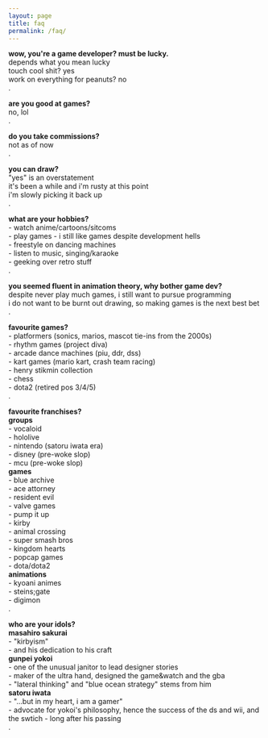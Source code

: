 ```yaml
---
layout: page
title: faq
permalink: /faq/
---
```


__wow, you're a game developer? must be lucky.__
<br>depends what you mean lucky
<br>touch cool shit? yes
<br>work on everything for peanuts? no
<br>.

__are you good at games?__
<br>no, lol
<br>.

__do you take commissions?__
<br>not as of now
<br>.

__you can draw?__
<br>"yes" is an overstatement
<br>it's been a while and i'm rusty at this point 
<br>i'm slowly picking it back up
<br>.

__what are your hobbies?__
<br>- watch anime/cartoons/sitcoms
<br>- play games - i still like games despite development hells
<br>- freestyle on dancing machines
<br>- listen to music, singing/karaoke
<br>- geeking over retro stuff
<br>.

__you seemed fluent in animation theory, why bother game dev?__
<br>despite never play much games, i still want to pursue programming
<br>i do not want to be burnt out drawing, so making games is the next best bet
<br>.

__favourite games?__
<br>- platformers (sonics, marios, mascot tie-ins from the 2000s)
<br>- rhythm games (project diva)
<br>- arcade dance machines (piu, ddr, dss)
<br>- kart games (mario kart, crash team racing)
<br>- henry stikmin collection
<br>- chess 
<br>- dota2 (retired pos 3/4/5)
<br>.

__favourite franchises?__
<br> __groups__
<br>- vocaloid
<br>- hololive
<br>- nintendo (satoru iwata era)
<br>- disney (pre-woke slop)
<br>- mcu (pre-woke slop)
<br> __games__
<br>- blue archive
<br>- ace attorney
<br>- resident evil
<br>- valve games
<br>- pump it up
<br>- kirby
<br>- animal crossing
<br>- super smash bros
<br>- kingdom hearts
<br>- popcap games
<br>- dota/dota2
<br>__animations__
<br>- kyoani animes
<br>- steins;gate
<br>- digimon
<br>.

__who are your idols?__
<br> __masahiro sakurai__
<br>- "kirbyism"
<br>- and his dedication to his craft
<br> __gunpei yokoi__
<br>- one of the unusual janitor to lead designer stories
<br>- maker of the ultra hand, designed the game&watch and the gba
<br>- "lateral thinking" and "blue ocean strategy" stems from him
<br>__satoru iwata__
<br>- "...but in my heart, i am a gamer"
<br>- advocate for yokoi's philosophy, hence the success of the ds and wii, and the swtich - long after his passing
<br>.